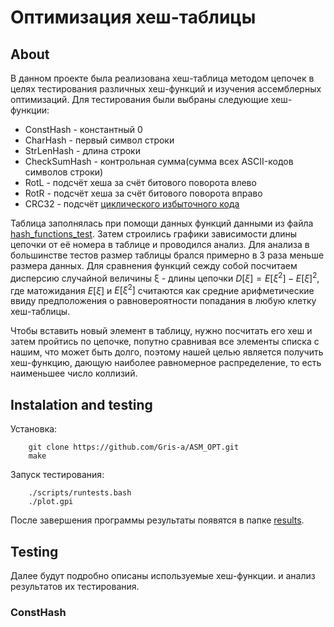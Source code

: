# Оптимизация хеш-таблицы

## About

В данном проекте была реализована хеш-таблица методом цепочек в целях тестирования различных хеш-функций и изучения ассемблерных оптимизаций. Для тестирования были выбраны следующие хеш-функции:

- ConstHash    - константный 0
- CharHash     - первый символ строки
- StrLenHash   - длина строки
- CheckSumHash - контрольная сумма(сумма всех ASCII-кодов символов строки)
- RotL         - подсчёт хеша за счёт битового поворота влево
- RotR         - подсчёт хеша за счёт битового поворота вправо
- CRC32        - подсчёт [циклического избыточного кода](https://ru.m.wikipedia.org/wiki/%D0%A6%D0%B8%D0%BA%D0%BB%D0%B8%D1%87%D0%B5%D1%81%D0%BA%D0%B8%D0%B9_%D0%B8%D0%B7%D0%B1%D1%8B%D1%82%D0%BE%D1%87%D0%BD%D1%8B%D0%B9_%D0%BA%D0%BE%D0%B4#CRC-32)

Таблица заполнялась при помощи данных функций данными из файла [hash_functions_test](hash_functions_testing/data/hash_functions_test.txt). Затем строились графики зависимости длины цепочки от её номера в таблице и проводился анализ. Для анализа в большинстве тестов размер таблицы брался примерно в 3 раза меньше размера данных. Для сравнения функций сежду собой посчитаем дисперсию случайной величины ξ - длины цепочки $D[ξ] = Ε[ξ^2] - Ε[ξ]^2$, где матожидания $E[ξ]$ и $Ε[ξ^2]$ считаются как средние арифметические ввиду предположения о равновероятности попадания в любую клетку хеш-таблицы.

Чтобы вставить новый элемент в таблицу, нужно посчитать его хеш и затем пройтись по цепочке, попутно сравнивая все элементы списка с нашим, что может быть долго, поэтому нашей целью является получить хеш-функцию, дающую наиболее равномерное распределение, то есть наименьшее число коллизий.

## Instalation and testing

Установка:
```shell
    git clone https://github.com/Gris-a/ASM_OPT.git
    make
```
Запуск тестирования:
```shell
    ./scripts/runtests.bash
    ./plot.gpi
```
После завершения программы результаты появятся в папке [results](/hash_functions_testing/data/results).

## Testing

Далее будут подробно описаны используемые хеш-функции. и анализ результатов их тестирования.

### ConstHash
